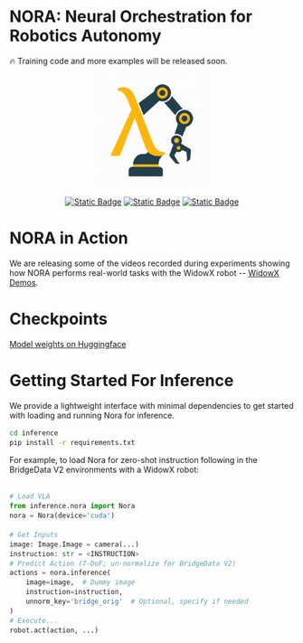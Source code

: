# NORA: Neural Orchestration for Robotics Autonomy

🔥 Training code and more examples will be released soon.

<div align="center">
  <img src="assets/nora-logo.png" alt="TangoFluxOpener" width="200" />
  
  [![Static Badge](https://img.shields.io/badge/nora-demos?label=nora-demos&link=http%3A%2F%2Fdeclare-lab.github.io%2Fnora)](http://declare-lab.github.io/nora) [![Static Badge](https://img.shields.io/badge/nora-checkpoints?label=nora-checkpoints&link=https%3A%2F%2Fhuggingface.co%2Fcollections%2Fdeclare-lab%2Fnora-6811ba3e820ef362d9eca281)](https://huggingface.co/collections/declare-lab/nora-6811ba3e820ef362d9eca281)  [![Static Badge](https://img.shields.io/badge/Read_the_paper-Arxiv?link=https%3A%2F%2Fwww.arxiv.org%2Fabs%2F2504.19854)](https://www.arxiv.org/abs/2504.19854)
  
</div>

# NORA in Action
We are releasing some of the videos recorded during experiments showing how NORA performs real-world tasks with the WidowX robot -- [WidowX Demos](https://declare-lab.github.io/nora).

# Checkpoints
[Model weights on Huggingface](https://huggingface.co/collections/declare-lab/nora-6811ba3e820ef362d9eca281)
# Getting Started For Inference
We provide a lightweight interface with minimal dependencies to get started with loading and running Nora for inference.
```bash
cd inference
pip install -r requirements.txt
```
For example, to load Nora for zero-shot instruction following in the BridgeData V2 environments with a WidowX robot:
```python

# Load VLA
from inference.nora import Nora
nora = Nora(device='cuda')

# Get Inputs
image: Image.Image = camera(...)
instruction: str = <INSTRUCTION>
# Predict Action (7-DoF; un-normalize for BridgeData V2)
actions = nora.inference(
    image=image,  # Dummy image
    instruction=instruction,
    unnorm_key='bridge_orig'  # Optional, specify if needed
)
# Execute...
robot.act(action, ...)
```




